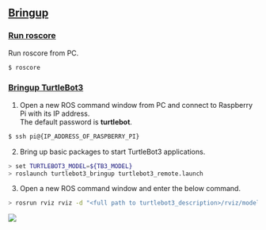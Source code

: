 ## [Bringup](#bringup)

### [Run roscore](#run-roscore)

Run roscore from PC.

```bash
$ roscore
```

### [Bringup TurtleBot3](#bringup-turtlebot3)

1. Open a new ROS command window from PC and connect to Raspberry Pi with its IP address.  
  The default password is **turtlebot**.  
  ```bash
$ ssh pi@{IP_ADDRESS_OF_RASPBERRY_PI}
  ```

2. Bring up basic packages to start TurtleBot3 applications.
  ```bash
> set TURTLEBOT3_MODEL=${TB3_MODEL}
> roslaunch turtlebot3_bringup turtlebot3_remote.launch
  ```

3. Open a new ROS command window and enter the below command.  
  ```bash
> rosrun rviz rviz -d "<full path to turtlebot3_description>/rviz/model.rviz"
  ```  
  ![](/assets/images/platform/turtlebot3/bringup/run_rviz.jpg)
